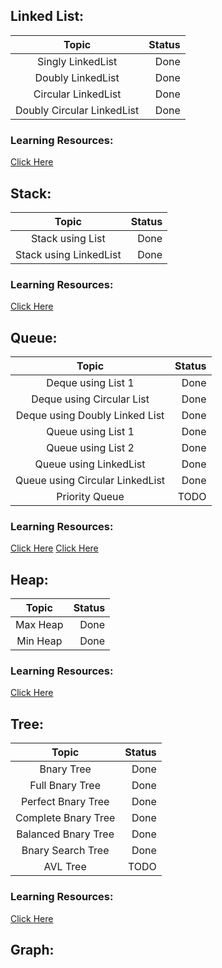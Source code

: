 ## Linked List: 

|      Topic                   |     Status    |
|:----------------------------:|--------------:|
|Singly LinkedList             |      Done     |
|Doubly LinkedList             |      Done     |
|Circular LinkedList           |      Done     |
|Doubly Circular LinkedList    |      Done     |
### Learning Resources:
[Click Here](https://www.programiz.com/dsa/linked-list)

## Stack:
|      Topic            |     Status    |
|:---------------------:|--------------:|
|Stack using List       |      Done     |
|Stack using LinkedList |      Done     |
### Learning Resources:
[Click Here](https://www.programiz.com/dsa/stack)

## Queue: 
|      Topic                     |     Status    |
|:------------------------------:|--------------:|
|Deque using List 1              |      Done     |
|Deque using Circular List       |      Done     |
|Deque using Doubly Linked List  |      Done     |
|Queue using List 1              |      Done     |
|Queue using List 2              |      Done     |
|Queue using LinkedList          |      Done     |
|Queue using Circular LinkedList |      Done     |
|Priority Queue                  |      TODO     |
### Learning Resources:
[Click Here](/queue/)
[Click Here](https://www.programiz.com/dsa/queue)


## Heap:
|      Topic            |     Status    |
|:---------------------:|--------------:|
|Max Heap               |      Done     |
|Min Heap               |      Done     |
### Learning Resources:
[Click Here](https://www.programiz.com/dsa/heap-data-structure)

## Tree:
|      Topic                     |     Status    |
|:------------------------------:|--------------:|
|Bnary Tree                      |      Done     |
|Full Bnary Tree                 |      Done     |
|Perfect Bnary Tree              |      Done     |
|Complete Bnary Tree             |      Done     |
|Balanced Bnary Tree             |      Done     |
|Bnary Search Tree               |      Done     |
|AVL Tree                        |      TODO     |
### Learning Resources:
[Click Here](https://www.programiz.com/dsa/trees)

## Graph:

